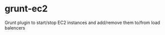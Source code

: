 grunt-ec2
=========

Grunt plugin to start/stop EC2 instances and add/remove them to/from load balencers
